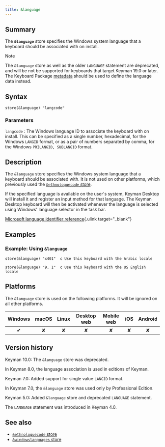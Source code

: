 ```yaml
---
title: &language
---
```


## Summary

The **`&language`** store specifies the Windows system language that a
keyboard should be associated with on install.

> [!NOTE]
> The `&language` store as well as the older `LANGUAGE` statement are
> deprecated, and will be not be supported for keyboards that target
> Keyman 19.0 or later. The Keyboard Package
> [metadata](/developer/current-version/reference/file-types/metadata#obj-language)
> should be used to define the language data instead.

## Syntax

```
store(&language) "langcode"
```

### Parameters

`langcode`
:   The Windows language ID to associate the keyboard with on install.
    This can be specified as a single number, hexadecimal, for the
    Windows `LANGID` format, or as a pair of numbers separated by comma,
    for the Windows `PRILANGID, SUBLANGID` format.

## Description

The `&language` store specifies the Windows system language that a
keyboard should be associated with. It is not used on other platforms,
which previously used the [`&ethnologuecode` store](ethnologuecode).

If the specified language is available on the user's system, Keyman
Desktop will install it and register an input method for that language.
The Keyman Desktop keyboard will then be activated whenever the language
is selected using Windows' language selector in the task bar.

[Microsoft language identifier
reference](http://msdn2.microsoft.com/en-us/library/ms776294.aspx){.ulink
target="_blank"}

## Examples

### Example: Using `&language`

```
store(&language) "x401"  c Use this keyboard with the Arabic locale
```

```
store(&language) "9, 1"  c Use this keyboard with the US English locale
```

## Platforms

The `&language` store is used on the following platforms. It will be
ignored on all other platforms.

| Windows | macOS | Linux | Desktop web | Mobile web | iOS | Android |
|:-------:|:-----:|:-----:|:-----------:|:----------:|:---:|:-------:|
| ✔       | ✘     | ✘     | ✘           | ✘          | ✘   | ✘       |

## Version history

Keyman 10.0: The `&language` store was deprecated.

In Keyman 8.0, the language association is used in editions of Keyman.

Keyman 7.0: Added support for single value `LANGID` format.

In Keyman 7.0, the `&language` store was used only by Professional
Edition.

Keyman 5.0: Added `&language` store and deprecated `LANGUAGE` statement.

The `LANGUAGE` statement was introduced in Keyman 4.0.

## See also

-   [`&ethnologuecode` store](ethnologuecode)
-   [`&windowslanguages` store](windowslanguages)
